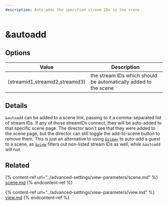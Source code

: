 ```yaml
---
description: Auto-adds the specified stream IDs to the scene
---
```


# \&autoadd

## Options

| Value                           | Description                                                     |
| ------------------------------- | --------------------------------------------------------------- |
| (streamid1,streamid2,streamid3) | the stream IDs which should be automatically added to the scene |

## Details

`&autoadd` can be added to a scene link, passing to it a comma-separated list of stream IDs. If any of those streamIDs connect, they will be auto-added to that specific scene page. The director won't see that they were added to the scene page, but the director can still toggle the add-to-scene button to remove them. This is just an alternative to using [`&view=`](../advanced-settings/view-parameters/view.md) to auto-add a guest to a scene, as [`&view`](../advanced-settings/view-parameters/view.md) filters out non-listed stream IDs as well, while `&autoadd` will not.

## Related

{% content-ref url="../advanced-settings/view-parameters/scene.md" %}
[scene.md](../advanced-settings/view-parameters/scene.md)
{% endcontent-ref %}

{% content-ref url="../advanced-settings/view-parameters/view.md" %}
[view.md](../advanced-settings/view-parameters/view.md)
{% endcontent-ref %}
